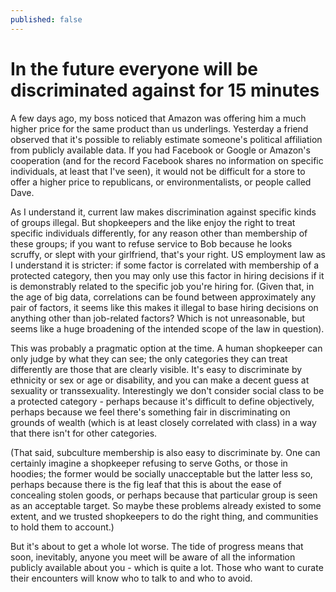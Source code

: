 ```yaml
---
published: false
---
```


# In the future everyone will be discriminated against for 15 minutes

A few days ago, my boss noticed that Amazon was offering him a much higher price for the same product than us underlings. Yesterday a friend observed that it's possible to reliably estimate someone's political affiliation from publicly available data. If you had Facebook or Google or Amazon's cooperation (and for the record Facebook shares no information on specific individuals, at least that I've seen), it would not be difficult for a store to offer a higher price to republicans, or environmentalists, or people called Dave.

As I understand it, current law makes discrimination against specific kinds of groups illegal. But shopkeepers and the like enjoy the right to treat specific individuals differently, for any reason other than membership of these groups; if you want to refuse service to Bob because he looks scruffy, or slept with your girlfriend, that's your right. US employment law as I understand it is stricter: if some factor is correlated with membership of a protected category, then you may only use this factor in hiring decisions if it is demonstrably related to the specific job you're hiring for. (Given that, in the age of big data, correlations can be found between approximately any pair of factors, it seems like this makes it illegal to base hiring decisions on anything other than job-related factors? Which is not unreasonable, but seems like a huge broadening of the intended scope of the law in question).

This was probably a pragmatic option at the time. A human shopkeeper can only judge by what they can see; the only categories they can treat differently are those that are clearly visible. It's easy to discriminate by ethnicity or sex or age or disability, and you can make a decent guess at sexuality or transsexuality. Interestingly we don't consider social class to be a protected category - perhaps because it's difficult to define objectively, perhaps because we feel there's something fair in discriminating on grounds of wealth (which is at least closely correlated with class) in a way that there isn't for other categories.

(That said, subculture membership is also easy to discriminate by. One can certainly imagine a shopkeeper refusing to serve Goths, or those in hoodies; the former would be socially unacceptable but the latter less so, perhaps because there is the fig leaf that this is about the ease of concealing stolen goods, or perhaps because that particular group is seen as an acceptable target. So maybe these problems already existed to some extent, and we trusted shopkeepers to do the right thing, and communities to hold them to account.)

But it's about to get a whole lot worse. The tide of progress means that soon, inevitably, anyone you meet will be aware of all the information publicly available about you - which is quite a lot. Those who want to curate their encounters will know who to talk to and who to avoid.
